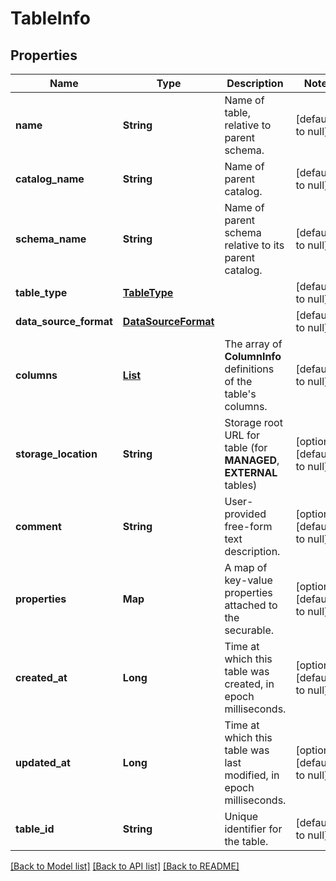# TableInfo
## Properties

| Name | Type | Description | Notes |
|------------ | ------------- | ------------- | -------------|
| **name** | **String** | Name of table, relative to parent schema. | [default to null] |
| **catalog\_name** | **String** | Name of parent catalog. | [default to null] |
| **schema\_name** | **String** | Name of parent schema relative to its parent catalog. | [default to null] |
| **table\_type** | [**TableType**](TableType.md) |  | [default to null] |
| **data\_source\_format** | [**DataSourceFormat**](DataSourceFormat.md) |  | [default to null] |
| **columns** | [**List**](ColumnInfo.md) | The array of __ColumnInfo__ definitions of the table&#39;s columns. | [default to null] |
| **storage\_location** | **String** | Storage root URL for table (for **MANAGED**, **EXTERNAL** tables) | [optional] [default to null] |
| **comment** | **String** | User-provided free-form text description. | [optional] [default to null] |
| **properties** | **Map** | A map of key-value properties attached to the securable. | [optional] [default to null] |
| **created\_at** | **Long** | Time at which this table was created, in epoch milliseconds. | [optional] [default to null] |
| **updated\_at** | **Long** | Time at which this table was last modified, in epoch milliseconds. | [optional] [default to null] |
| **table\_id** | **String** | Unique identifier for the table. | [default to null] |

[[Back to Model list]](../README.md#documentation-for-models) [[Back to API list]](../README.md#documentation-for-api-endpoints) [[Back to README]](../README.md)

